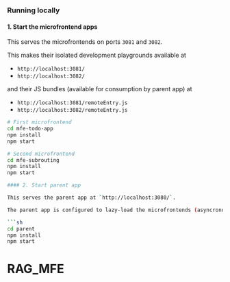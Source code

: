 ### Running locally

#### 1. Start the microfrontend apps

This serves the microfrontends on ports `3081` and `3082`.

This makes their isolated development playgrounds available at

- `http://localhost:3081/`
- `http://localhost:3082/`

and their JS bundles (available for consumption by parent app) at

- `http://localhost:3081/remoteEntry.js`
- `http://localhost:3082/remoteEntry.js`

````sh
# First microfrontend
cd mfe-todo-app
npm install
npm start

# Second microfrontend
cd mfe-subrouting
npm install
npm start

#### 2. Start parent app

This serves the parent app at `http://localhost:3080/`.

The parent app is configured to lazy-load the microfrontends (asyncronously, over the network from their `remoteEntry.js` resources) at run-time.

```sh
cd parent
npm install
npm start
````
# RAG_MFE
